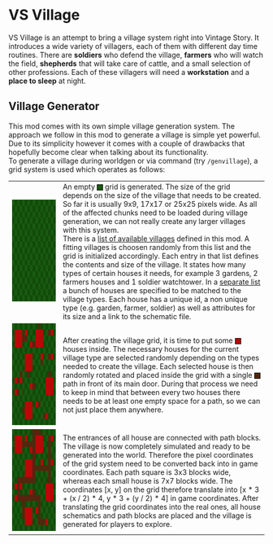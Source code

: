 # VS Village

VS Village is an attempt to bring a village system right into Vintage Story. It introduces a wide variety of villagers, each of them with different day time routines. There are __soldiers__ who defend the village, __farmers__ who will watch the field, __shepherds__ that will take care of cattle, and a small selection of other professions. Each of these villagers will need a __workstation__ and a __place to sleep__ at night.

<style type="text/css">
.table  {border-collapse:collapse;border-width:0px;}
.row{border-color:black;border-style:solid;border-width:0px;}
.cell{border-color:black;border-style:solid;border-width:0px;max-width:800px}
.bitmap {width: 200px; height:200px;image-rendering: pixelated;}
.box {height: 10px;width: 10px;border: 1px solid black;clear: both;display:inline-block;vertical-align: middle}
.red {background-color: #b90808;}
.green {background-color: #195911;}
.brown {background-color: #52270e;}
</style>
## Village Generator

This mod comes with its own simple village generation system. The approach we follow in this mod to generate a village is simple yet powerful. Due to its simplicity however it comes with a couple of drawbacks that hopefully become clear when talking about its functionality.\
To generate a village during worldgen or via command (try `/genvillage`), a grid system is used which operates as follows:

<table class="table">
    <tr class="row">
        <td class="cell">
            <img src="doc/plain-village.png"
            alt="Plain Village"
            class="bitmap" />
        </td>
        <td class="cell">
            An empty <span class="box green"></span> grid is generated. The size of the grid depends on the size of the village that needs to be created. So far it is usually 9x9, 17x17 or 25x25 pixels wide. As all of the affected chunks need to be loaded during village generation, we can not really create any larger villages with this system.<br/>There is a <a href="resources/assets/vsvillage/config/villagetypes.json">list of available villages</a> defined in this mod. A fitting villages is choosen randomly from this list and the grid is initialized accordingly. Each entry in that list defines the contents and size of the village. It states how many types of certain houses it needs, for example 3 gardens, 2 farmers houses and 1 soldier watchtower. In a <a href="resources/assets/vsvillage/config/villagestructures.json">separate list</a> a bunch of houses are specified to be matched to the village types. Each house has a unique id, a non unique type (e.g. garden, farmer, soldier) as well as attributes for its size and a link to the schematic file.
        </td>
    </tr>
    <tr class="row">
        <td class="cell">
            <img src="doc/houses-village.png"
            alt="Complete Village"
            class="bitmap" />
        </td>
        <td class="cell">
            After creating the village grid, it is time to put some <span class="box red"></span> houses inside. The necessary houses for the current village type are selected randomly depending on the types needed to create the village. Each selected house is then randomly rotated and placed inside the grid with a single <span class="box brown"></span> path in front of its main door. During that process we need to keep in mind that between every two houses there needs to be at least one empty space for a path, so we can not just place them anywhere.
        </td>
    </tr>
    <tr class="row">
        <td class="cell">
            <img src="doc/full-village.png"
            alt="Complete Village"
            class="bitmap" />
        </td>
        <td class="cell">
            The entrances of all house are connected with path blocks. The village is now completely simulated and ready to be generated into the world. Therefore the pixel coordinates of the grid system need to be converted back into in game coordinates. Each path square is 3x3 blocks wide, whereas each small house is 7x7 blocks wide. The coordinates [x, y] on the grid therefore translate into [x * 3 + (x / 2) * 4, y * 3 + (y / 2) * 4] in game coordinates. After translating the grid coordinates into the real ones, all house schematics and path blocks are placed and the village is generated for players to explore.
        </td>
    </tr>
</table>